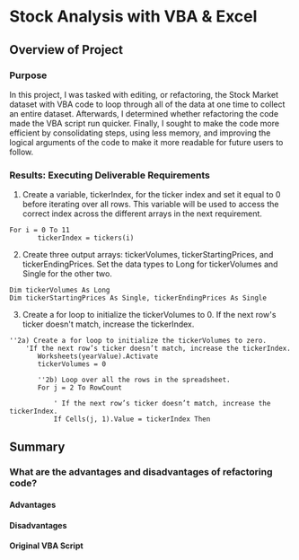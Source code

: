 # Stock Analysis with VBA & Excel

## Overview of Project

### Purpose
In this project, I was tasked with editing, or refactoring, the Stock Market dataset with VBA code to loop through all of the data at one time to collect an entire dataset.  Afterwards, I determined whether refactoring the code made the VBA script run quicker.  Finally, I sought to make the code more efficient by consolidating steps, using less memory, and improving the logical arguments of the code to make it more readable for future users to follow.

### Results: Executing Deliverable Requirements
1. Create a variable, tickerIndex, for the ticker index and set it equal to 0 before iterating over all rows.  This variable will be used to access the correct index across the different arrays in the next requirement.
```
For i = 0 To 11
       tickerIndex = tickers(i)
```
2. Create three output arrays: tickerVolumes, tickerStartingPrices, and tickerEndingPrices.  Set the data types to Long for tickerVolumes and Single for the other two.
```
Dim tickerVolumes As Long
Dim tickerStartingPrices As Single, tickerEndingPrices As Single
```
3. Create a for loop to initialize the tickerVolumes to 0. If the next row's ticker doesn't match, increase the tickerIndex.
```
''2a) Create a for loop to initialize the tickerVolumes to zero.
    'If the next row’s ticker doesn’t match, increase the tickerIndex.
       Worksheets(yearValue).Activate
       tickerVolumes = 0

       ''2b) Loop over all the rows in the spreadsheet.
       For j = 2 To RowCount

           ' If the next row’s ticker doesn’t match, increase the tickerIndex.
           If Cells(j, 1).Value = tickerIndex Then
```
## Summary

### What are the advantages and disadvantages of refactoring code?

#### Advantages

#### Disadvantages

#### Original VBA Script
